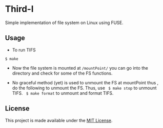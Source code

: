 # Third-I
Simple implementation of file system on Linux using FUSE. 

## Usage

* To run TIFS
```
$ make
```

* Now the file system is mounted at ```/mountPoint/``` you can go into the directory and check for some of the FS functions. 

* No graceful method (yet) is used to unmount the FS at mountPoint
thus , do the following to unmount the FS. Thus,  use
``` $ make stop``` to unmount TIFS.
``` $ make format``` to unmount and format TIFS.

## License

This project is made available under the [MIT License](http://www.opensource.org/licenses/mit-license.php).
